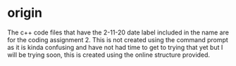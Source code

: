 # origin

The c++ code files that have the 2-11-20 date label included in the name are for the coding assignment 2. 
This is not created using the command prompt as it is kinda confusing and have not had time to get to trying that yet
but I will be trying soon, this is created using the online structure provided.
